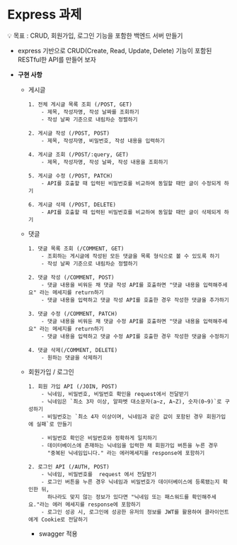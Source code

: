 # Express 과제


<aside>

    
💡 목표 : CRUD, 회원가입, 로그인 기능을 포함한 백엔드 서버 만들기

</aside>

- express 기반으로 CRUD(Create, Read, Update, Delete) 기능이 포함된 RESTful한 API를 만들어 보자
  

- **구현 사항**
        
  - 게시글

        1. 전체 게시글 목록 조회 (/POST, GET)
            - 제목, 작성자명, 작성 날짜를 조회하기
            - 작성 날짜 기준으로 내림차순 정렬하기
              
        2. 게시글 작성 (/POST, POST)
            - 제목, 작성자명, 비밀번호, 작성 내용을 입력하기
              
        4. 게시글 조회 (/POST/:query, GET)
            - 제목, 작성자명, 작성 날짜, 작성 내용을 조회하기 

        5. 게시글 수정 (/POST, PATCH)
            - API를 호출할 때 입력된 비밀번호를 비교하여 동일할 때만 글이 수정되게 하기
              
        6. 게시글 삭제 (/POST, DELETE)
            - API를 호출할 때 입력된 비밀번호를 비교하여 동일할 때만 글이 삭제되게 하기

  - 댓글
    
        1. 댓글 목록 조회 (/COMMENT, GET)
            - 조회하는 게시글에 작성된 모든 댓글을 목록 형식으로 볼 수 있도록 하기
            - 작성 날짜 기준으로 내림차순 정렬하기
              
        2. 댓글 작성 (/COMMENT, POST)
            - 댓글 내용을 비워둔 채 댓글 작성 API를 호출하면 "댓글 내용을 입력해주세요" 라는 메세지를 return하기
            - 댓글 내용을 입력하고 댓글 작성 API를 호출한 경우 작성한 댓글을 추가하기
              
        3. 댓글 수정 (/COMMENT, PATCH)
            - 댓글 내용을 비워둔 채 댓글 수정 API를 호출하면 "댓글 내용을 입력해주세요" 라는 메세지를 return하기
            - 댓글 내용을 입력하고 댓글 수정 API를 호출한 경우 작성한 댓글을 수정하기
              
        4. 댓글 삭제(/COMMENT, DELETE)
            - 원하는 댓글을 삭제하기

  
  - 회원가입 / 로그인
        
        1. 회원 가입 API (/JOIN, POST)
            - 닉네임, 비밀번호, 비밀번호 확인을 request에서 전달받기
            - 닉네임은 `최소 3자 이상, 알파벳 대소문자(a~z, A~Z), 숫자(0~9)`로 구성하기
            - 비밀번호는 `최소 4자 이상이며, 닉네임과 같은 값이 포함된 경우 회원가입에 실패`로 만들기
  
            - 비밀번호 확인은 비밀번호와 정확하게 일치하기
            - 데이터베이스에 존재하는 닉네임을 입력한 채 회원가입 버튼을 누른 경우
              "중복된 닉네임입니다." 라는 에러메세지를 response에 포함하기
    
        2. 로그인 API (/AUTH, POST)
            - 닉네임, 비밀번호를  request 에서 전달받기
            - 로그인 버튼을 누른 경우 닉네임과 비밀번호가 데이터베이스에 등록됐는지 확인한 뒤,
              하나라도 맞지 않는 정보가 있다면 "닉네임 또는 패스워드를 확인해주세요."라는 에러 메세지를 response에 포함하기
            - 로그인 성공 시, 로그인에 성공한 유저의 정보를 JWT를 활용하여 클라이언트에게 Cookie로 전달하기
          
              
        
              
    - swagger 적용
